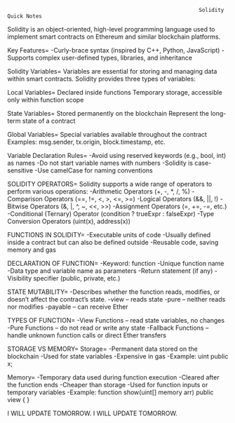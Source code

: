                                                                  Solidity Quick Notes
                                                                 
Solidity is an object-oriented, high-level programming language used to implement smart contracts on Ethereum and similar blockchain platforms.

 Key Features=
-Curly-brace syntax (inspired by C++, Python, JavaScript)
-Supports complex user-defined types, libraries, and inheritance

 Solidity Variables=
Variables are essential for storing and managing data within smart contracts. Solidity provides three types of variables:

Local Variables=
Declared inside functions
Temporary storage, accessible only within function scope

State Variables=
Stored permanently on the blockchain
Represent the long-term state of a contract

Global Variables=
Special variables available throughout the contract
Examples: msg.sender, tx.origin, block.timestamp, etc.

Variable Declaration Rules=
-Avoid using reserved keywords (e.g., bool, int) as names
-Do not start variable names with numbers
-Solidity is case-sensitive
-Use camelCase for naming conventions

SOLIDITY OPERATORS=
Solidity supports a wide range of operators to perform various operations:
-Arithmetic Operators (+, -, *, /, %)
-Comparison Operators (==, !=, <, >, <=, >=)
-Logical Operators (&&, ||, !)
-Bitwise Operators (&, |, ^, ~, <<, >>)
-Assignment Operators (=, +=, -=, etc.)
-Conditional (Ternary) Operator (condition ? trueExpr : falseExpr)
-Type Conversion Operators (uint(x), address(x))

FUNCTIONS IN SOLIDITY=
-Executable units of code
-Usually defined inside a contract but can also be defined outside
-Reusable code, saving memory and gas

DECLARATION OF FUNCTION=
-Keyword: function
-Unique function name
-Data type and variable name as parameters
-Return statement (if any)
-Visibility specifier (public, private, etc.)

STATE MUTABILITY= 
-Describes whether the function reads, modifies, or doesn’t affect the contract’s state.
-view – reads state
-pure – neither reads nor modifies
-payable – can receive Ether

TYPES OF FUNCTION=
-View Functions – read state variables, no changes
-Pure Functions – do not read or write any state
-Fallback Functions – handle unknown function calls or direct Ether transfers

STORAGE VS MEMORY=
Storage=
-Permanent data stored on the blockchain
-Used for state variables
-Expensive in gas
-Example: uint public x;

Memory=
-Temporary data used during function execution
-Cleared after the function ends
-Cheaper than storage
-Used for function inputs or temporary variables
-Example:
function show(uint[] memory arr) public view { }

I WILL UPDATE TOMORROW.
I WILL UPDATE TOMORROW.


